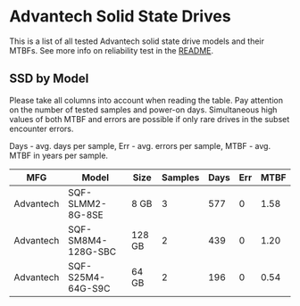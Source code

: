 Advantech Solid State Drives
============================

This is a list of all tested Advantech solid state drive models and their MTBFs. See
more info on reliability test in the [README](https://github.com/bsdhw/SMART).

SSD by Model
------------

Please take all columns into account when reading the table. Pay attention on the
number of tested samples and power-on days. Simultaneous high values of both MTBF
and errors are possible if only rare drives in the subset encounter errors.

Days - avg. days per sample,
Err  - avg. errors per sample,
MTBF - avg. MTBF in years per sample.

| MFG       | Model              | Size   | Samples | Days  | Err   | MTBF |
|-----------|--------------------|--------|---------|-------|-------|------|
| Advantech | SQF-SLMM2-8G-8SE   | 8 GB   | 3       | 577   | 0     | 1.58   |
| Advantech | SQF-SM8M4-128G-SBC | 128 GB | 2       | 439   | 0     | 1.20   |
| Advantech | SQF-S25M4-64G-S9C  | 64 GB  | 2       | 196   | 0     | 0.54   |
